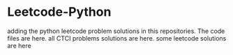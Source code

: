 # Leetcode-Python
adding the python leetcode problem solutions in this repositories. 
The code files are here.
all CTCI problems solutions are here.
some leetcode solutions are here
























































































































































































































































































































































































































































































































































































































































































































































































































